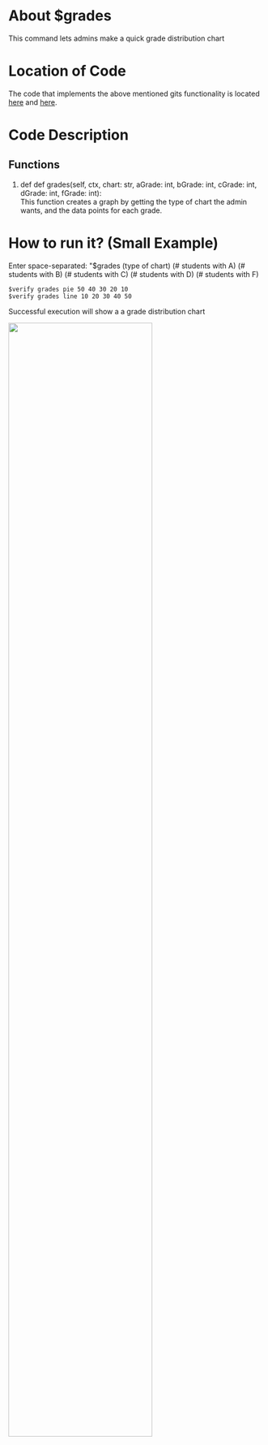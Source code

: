 # About $grades
This command lets admins make a quick grade distribution chart

# Location of Code
The code that implements the above mentioned gits functionality is located [here](https://github.com/chandur626/ClassMateBot/blob/main/bot.py) and [here](https://github.com/chandur626/ClassMateBot/blob/main/cogs/charts.py).

# Code Description
## Functions

1. def def grades(self, ctx, chart: str, aGrade: int, bGrade: int, cGrade: int, dGrade: int, fGrade: int): <br>
This function creates a graph by getting the type of chart the admin wants, and the data points for each grade. 

# How to run it? (Small Example)
Enter space-separated: "$grades (type of chart) (# students with A) (# students with B) (# students with C) (# students with D) (# students with F)
```
$verify grades pie 50 40 30 20 10
$verify grades line 10 20 30 40 50
```
Successful execution will show a a grade distribution chart
<p align="left"><img width=75% src="https://user-images.githubusercontent.com/60410421/139969198-dcd79af8-eb59-4fa7-934b-aca7023574a0.gif"></p>
